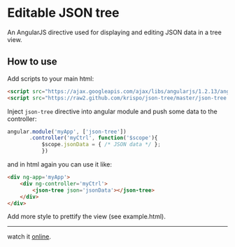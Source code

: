 # Editable JSON tree

An AngularJS directive used for displaying and editing JSON data in a tree view.

## How to use

Add scripts to your main html:
```html
<script src="https://ajax.googleapis.com/ajax/libs/angularjs/1.2.13/angular.min.js"></script>
<script src="https://raw2.github.com/krispo/json-tree/master/json-tree.js"></script>
```

Inject `json-tree` directive into angular module and push some data to the controller:
```javascript
angular.module('myApp', ['json-tree'])
       .controller('myCtrl', function('$scope'){
           $scope.jsonData = { /* JSON data */ };
           })
```

and in html again you can use it like:
```html
<div ng-app='myApp'>
    <div ng-controller='myCtrl'>
        <json-tree json='jsonData'></json-tree>
    </div>
</div>
```

Add more style to prettify the view (see example.html).

---
watch it [online](https://rawgithub.com/krispo/json-tree/master/example.html).